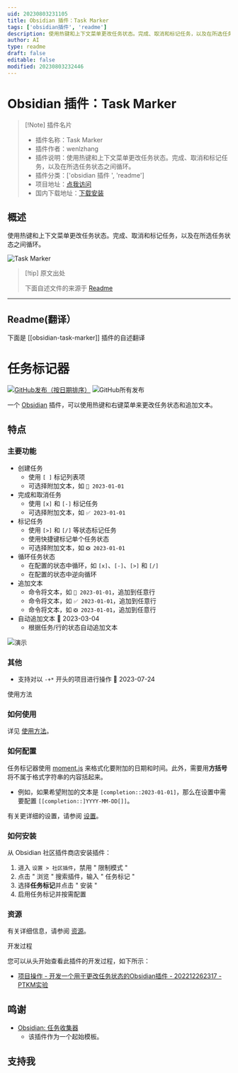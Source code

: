 ```yaml
---
uid: 20230803231105
title: Obsidian 插件：Task Marker
tags: ['obsidian插件', 'readme']
description: 使用热键和上下文菜单更改任务状态。完成、取消和标记任务，以及在所选任务状态之间循环。
author: AI
type: readme
draft: false
editable: false
modified: 20230803232446
---
```


# Obsidian 插件：Task Marker

> [!Note] 插件名片
> - 插件名称：Task Marker
> - 插件作者：wenlzhang
> - 插件说明：使用热键和上下文菜单更改任务状态。完成、取消和标记任务，以及在所选任务状态之间循环。
> - 插件分类：['obsidian 插件 ', 'readme']
> - 项目地址：[点我访问](https://github.com/wenlzhang/obsidian-task-marker)
> - 国内下载地址：[下载安装](https://pkmer.cn/products/plugin/pluginMarket/?obsidian-task-marker)

## 概述

使用热键和上下文菜单更改任务状态。完成、取消和标记任务，以及在所选任务状态之间循环。

![Task Marker](https://cdn.pkmer.cn/covers/obsidian-task-marker_new.gif!pkmer)

> [!tip] 原文出处
>
>下面自述文件的来源于 [Readme](https://ghproxy.net/https://raw.githubusercontent.com/wenlzhang/obsidian-task-marker/main/README.md)
>

---

## Readme(翻译）

下面是 [[obsidian-task-marker]] 插件的自述翻译

# 任务标记器

[![GitHub发布（按日期排序）](https://img.shields.io/github/v/release/wenlzhang/obsidian-task-marker)](https://github.com/wenlzhang/obsidian-task-marker/releases) ![GitHub所有发布](https://img.shields.io/github/downloads/wenlzhang/obsidian-task-marker/total?color=success)

一个 [Obsidian](https://obsidian.md/) 插件，可以使用热键和右键菜单来更改任务状态和追加文本。

## 特点

### 主要功能

- 创建任务
    - 使用 `[ ]` 标记列表项
    - 可选择附加文本，如 `📝 2023-01-01`
- 完成和取消任务
    - 使用 `[x]` 和 `[-]` 标记任务
    - 可选择附加文本，如 `✅ 2023-01-01`
- 标记任务
    - 使用 `[>]` 和 `[/]` 等状态标记任务
    - 使用快捷键标记单个任务状态
    - 可选择附加文本，如 `❎ 2023-01-01`
- 循环任务状态
    - 在配置的状态中循环，如 `[x]`、`[-]`、`[>]` 和 `[/]`
    - 在配置的状态中逆向循环
- 追加文本
    - 命令将文本，如 `📝 2023-01-01`，追加到任意行
    - 命令将文本，如 `✅ 2023-01-01`，追加到任意行
    - 命令将文本，如 `❎ 2023-01-01`，追加到任意行
- 自动追加文本 📝 2023-03-04
    - 根据任务/行的状态自动追加文本

![演示](/docs/attachment/demo.gif)

### 其他

- 支持对以 `-+*` 开头的项目进行操作 📝 2023-07-24

使用方法

### 如何使用

详见 [使用方法](docs/Usage.md)。

### 如何配置

任务标记器使用 [moment.js](https://momentjs.com/docs/#/displaying/format/) 来格式化要附加的日期和时间。此外，需要用**方括号**将不属于格式字符串的内容括起来。

- 例如，如果希望附加的文本是 `[completion::2023-01-01]`，那么在设置中需要配置 `[[completion::]YYYY-MM-DD[]]`。

有关更详细的设置，请参阅 [设置](docs/Setting.md)。

### 如何安装

从 Obsidian 社区插件商店安装插件：

1. 进入 `设置 > 社区插件`，禁用 " 限制模式 "
2. 点击 " 浏览 " 搜索插件，输入 " 任务标记 "
3. 选择**任务标记**并点击 " 安装 "
4. 启用任务标记并按需配置

<!-- 该插件已提交至Obsidian **社区插件**进行审核，但目前尚未在社区插件商店中提供。暂时有两种方法可以安装该插件：

- 手动下载`main.js`、`manifest.json`和`styles.css`，并将它们放置在Obsidian存储库的`.obsidian/obsidian-task-marker`文件夹中。
- 或者，您可以使用[obsidian42-brat](<https://github.com/TfTHacker/obsidian42-brat)来安装和更新该插件。> -->

### 资源

有关详细信息，请参阅 [资源](docs/Resource.md)。

开发过程

您可以从头开始查看此插件的开发过程，如下所示：

- [项目操作 - 开发一个用于更改任务状态的Obsidian插件 - 202212262317 - PTKM实验](https://exp.ptkm.net/220-Development/Project+action/Project+actions+-+Develop+an+Obsidian+plugin+for+changing+task+status+-+202212262317)

## 鸣谢

- [Obsidian: 任务收集器](https://github.com/ebullient/obsidian-task-collector)
    - 该插件作为一个起始模板。

## 支持我